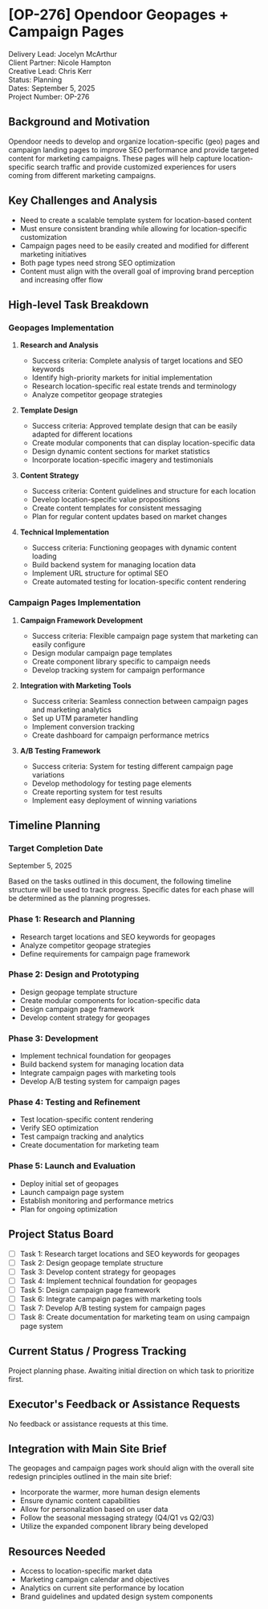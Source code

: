 # [OP-276] Opendoor Geopages + Campaign Pages

Delivery Lead: Jocelyn McArthur  
Client Partner: Nicole Hampton  
Creative Lead: Chris Kerr  
Status: Planning  
Dates: September 5, 2025  
Project Number: OP-276  

## Background and Motivation
Opendoor needs to develop and organize location-specific (geo) pages and campaign landing pages to improve SEO performance and provide targeted content for marketing campaigns. These pages will help capture location-specific search traffic and provide customized experiences for users coming from different marketing campaigns.

## Key Challenges and Analysis

- Need to create a scalable template system for location-based content
- Must ensure consistent branding while allowing for location-specific customization
- Campaign pages need to be easily created and modified for different marketing initiatives
- Both page types need strong SEO optimization
- Content must align with the overall goal of improving brand perception and increasing offer flow

## High-level Task Breakdown

### Geopages Implementation

1. **Research and Analysis**
   - Success criteria: Complete analysis of target locations and SEO keywords
   - Identify high-priority markets for initial implementation
   - Research location-specific real estate trends and terminology
   - Analyze competitor geopage strategies

2. **Template Design**
   - Success criteria: Approved template design that can be easily adapted for different locations
   - Create modular components that can display location-specific data
   - Design dynamic content sections for market statistics
   - Incorporate location-specific imagery and testimonials

3. **Content Strategy**
   - Success criteria: Content guidelines and structure for each location
   - Develop location-specific value propositions
   - Create content templates for consistent messaging
   - Plan for regular content updates based on market changes

4. **Technical Implementation**
   - Success criteria: Functioning geopages with dynamic content loading
   - Build backend system for managing location data
   - Implement URL structure for optimal SEO
   - Create automated testing for location-specific content rendering

### Campaign Pages Implementation

1. **Campaign Framework Development**
   - Success criteria: Flexible campaign page system that marketing can easily configure
   - Design modular campaign page templates
   - Create component library specific to campaign needs
   - Develop tracking system for campaign performance

2. **Integration with Marketing Tools**
   - Success criteria: Seamless connection between campaign pages and marketing analytics
   - Set up UTM parameter handling
   - Implement conversion tracking
   - Create dashboard for campaign performance metrics

3. **A/B Testing Framework**
   - Success criteria: System for testing different campaign page variations
   - Develop methodology for testing page elements
   - Create reporting system for test results
   - Implement easy deployment of winning variations

## Timeline Planning

### Target Completion Date
September 5, 2025

Based on the tasks outlined in this document, the following timeline structure will be used to track progress. Specific dates for each phase will be determined as the planning progresses.

### Phase 1: Research and Planning

- Research target locations and SEO keywords for geopages
- Analyze competitor geopage strategies
- Define requirements for campaign page framework

### Phase 2: Design and Prototyping

- Design geopage template structure
- Create modular components for location-specific data
- Design campaign page framework
- Develop content strategy for geopages

### Phase 3: Development

- Implement technical foundation for geopages
- Build backend system for managing location data
- Integrate campaign pages with marketing tools
- Develop A/B testing system for campaign pages

### Phase 4: Testing and Refinement

- Test location-specific content rendering
- Verify SEO optimization
- Test campaign tracking and analytics
- Create documentation for marketing team

### Phase 5: Launch and Evaluation

- Deploy initial set of geopages
- Launch campaign page system
- Establish monitoring and performance metrics
- Plan for ongoing optimization

## Project Status Board

- [ ] Task 1: Research target locations and SEO keywords for geopages
- [ ] Task 2: Design geopage template structure
- [ ] Task 3: Develop content strategy for geopages
- [ ] Task 4: Implement technical foundation for geopages
- [ ] Task 5: Design campaign page framework
- [ ] Task 6: Integrate campaign pages with marketing tools
- [ ] Task 7: Develop A/B testing system for campaign pages
- [ ] Task 8: Create documentation for marketing team on using campaign page system

## Current Status / Progress Tracking

Project planning phase. Awaiting initial direction on which task to prioritize first.

## Executor's Feedback or Assistance Requests

No feedback or assistance requests at this time.

## Integration with Main Site Brief

The geopages and campaign pages work should align with the overall site redesign principles outlined in the main site brief:
- Incorporate the warmer, more human design elements
- Ensure dynamic content capabilities
- Allow for personalization based on user data
- Follow the seasonal messaging strategy (Q4/Q1 vs Q2/Q3)
- Utilize the expanded component library being developed

## Resources Needed

- Access to location-specific market data
- Marketing campaign calendar and objectives
- Analytics on current site performance by location
- Brand guidelines and updated design system components
